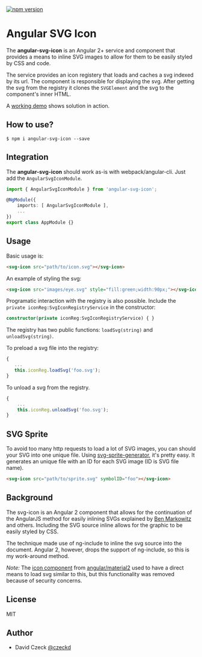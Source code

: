 [![npm version](https://badge.fury.io/js/angular-svg-icon.svg)](https://badge.fury.io/js/angular-svg-icon)

Angular SVG Icon
=========

The **angular-svg-icon** is an Angular 2+ service and component that provides a
means to inline SVG images to allow for them to be easily styled by CSS and
code.

The service provides an icon registery that loads and caches a svg indexed by
its url. The component is responsible for displaying the svg. After getting the
svg from the registry it clones the `SVGElement` and the svg to the component's
inner HTML.

A [working demo](http://czeckd.github.io/angular-svg-icon/demo/) shows solution
in action.

## How to use?
```
$ npm i angular-svg-icon --save
```

## Integration

The **angular-svg-icon** should work as-is with webpack/angular-cli. Just add
the ``AngularSvgIconModule``.

```typescript
import { AngularSvgIconModule } from 'angular-svg-icon';

@NgModule({
    imports: [ AngularSvgIconModule ],
    ...
})
export class AppModule {}
```
## Usage
Basic usage is:
```html
<svg-icon src="path/to/icon.svg"></svg-icon>
```
An example of styling the svg:
```html
<svg-icon src="images/eye.svg" style="fill:green;width:90px;"></svg-icon>
```

Programatic interaction with the registry is also possible.
Include the ``private iconReg:SvgIconRegistryService`` in the constructor:
```typescript
constructor(private iconReg:SvgIconRegistryService) { }
```

The registry has two public functions: `loadSvg(string)` and `unloadSvg(string)`.

To preload a svg file into the registry:

```typescript
{
   ...
   this.iconReg.loadSvg('foo.svg');
}
```

To unload a svg from the registry.

```typescript
{
    ...
    this.iconReg.unloadSvg('foo.svg');
}
```

## SVG Sprite

To avoid too many http requests to load a lot of SVG images, you can should your SVG into one unique file. Using [svg-sprite-generator](https://github.com/frexy/svg-sprite-generator), it's pretty easy.
It generates an unique file with an ID for each SVG image (ID is SVG file name).

```html
<svg-icon src="path/to/sprite.svg" symbolID="foo"></svg-icon>
```

## Background

The svg-icon is an Angular 2 component that allows for the continuation of the
AngularJS method for easily inlining SVGs explained by [Ben
Markowitz](https://www.mobomo.com/2014/09/angular-js-svg/) and others. Including
the SVG source inline allows for the graphic to be easily styled by CSS.

The technique made use of ng-include to inline the svg source into the document.
Angular 2, however, drops the support of ng-include, so this is my work-around
method.

*Note:* The [icon
component](https://www.npmjs.com/package/@angular2-material/icon) from
[angular/material2](https://github.com/angular/material2) used to have a direct
means to load svg similar to this, but this functionality was removed because of
security concerns.

## License

MIT


## Author
- David Czeck [@czeckd](https://github.com/czeckd)

